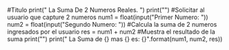 #Titulo
print(" La Suma De 2 Numeros Reales. ")
print("")
#Solicitar al usuario que capture 2 numeros 
num1 = float(input("Primer Numero: "))
num2 = float(input("Segundo Numero: "))
#Calcula la suma de 2 numeros ingresados por el usuario
res = num1 + num2
#Muestra el resultado de la suma
print("")
print(" La Suma de {} mas {} es: {}".format(num1, num2, res))